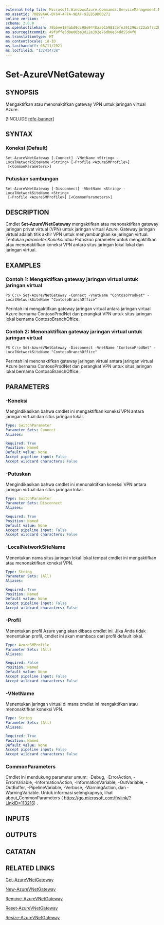 ```yaml
---
external help file: Microsoft.WindowsAzure.Commands.ServiceManagement.Network.dll-Help.xml
ms.assetid: 70899AAC-BF64-4FFA-9DAF-92E859D0B271
online version: ''
schema: 2.0.0
ms.openlocfilehash: 79bbee184abd9dc98e9448aa6159813efe391296a722a5f7c2b5648ee3aa559a
ms.sourcegitcommit: 49f8ffe5d8e08ba3d22e3b2e76db0e54dd55d4f0
ms.translationtype: MT
ms.contentlocale: id-ID
ms.lasthandoff: 08/11/2021
ms.locfileid: "132414738"
---
```

# Set-AzureVNetGateway

## SYNOPSIS
Mengaktifkan atau menonaktifkan gateway VPN untuk jaringan virtual Azure.

[!INCLUDE [rdfe-banner](../../includes/rdfe-banner.md)]

## SYNTAX

### Koneksi (Default)
```
Set-AzureVNetGateway [-Connect] -VNetName <String> -LocalNetworkSiteName <String> [-Profile <AzureSMProfile>]
 [<CommonParameters>]
```

### Putuskan sambungan
```
Set-AzureVNetGateway [-Disconnect] -VNetName <String> -LocalNetworkSiteName <String>
 [-Profile <AzureSMProfile>] [<CommonParameters>]
```

## DESCRIPTION
Cmdlet **Set-AzureVNetGateway** mengaktifkan atau menonaktifkan gateway jaringan privat virtual (VPN) untuk jaringan virtual Azure.
Gateway jaringan virtual adalah titik akhir VPN untuk menyambungkan ke jaringan virtual.
Tentukan *parameter Koneksi* *atau Putuskan* parameter untuk mengaktifkan atau menonaktifkan koneksi VPN antara situs jaringan lokal lokal dan jaringan virtual.

## EXAMPLES

### Contoh 1: Mengaktifkan gateway jaringan virtual untuk jaringan virtual
```
PS C:\> Set-AzureVNetGateway -Connect -VnetName "ContosoProdNet" -LocalNetworkSiteName "ContosoBranchOffice"
```

Perintah ini mengaktifkan gateway jaringan virtual antara jaringan virtual Azure bernama ContosoProdNet dan perangkat VPN untuk situs jaringan lokal bernama ContosoBranchOffice.

### Contoh 2: Menonaktifkan gateway jaringan virtual untuk jaringan virtual
```
PS C:\> Set-AzureVNetGateway -Disconnect -VnetName "ContosoProdNet" -LocalNetworkSiteName "ContosoBranchOffice"
```

Perintah ini menonaktifkan gateway jaringan virtual antara jaringan virtual Azure bernama ContosoProdNet dan perangkat VPN untuk situs jaringan lokal bernama ContosoBranchOffice.

## PARAMETERS

### -Koneksi
Mengindikasikan bahwa cmdlet ini mengaktifkan koneksi VPN antara jaringan virtual dan situs jaringan lokal.

```yaml
Type: SwitchParameter
Parameter Sets: Connect
Aliases: 

Required: True
Position: Named
Default value: None
Accept pipeline input: False
Accept wildcard characters: False
```

### -Putuskan
Mengindikasikan bahwa cmdlet ini menonaktifkan koneksi VPN antara jaringan virtual dan situs jaringan lokal.

```yaml
Type: SwitchParameter
Parameter Sets: Disconnect
Aliases: 

Required: True
Position: Named
Default value: None
Accept pipeline input: False
Accept wildcard characters: False
```

### -LocalNetworkSiteName
Menentukan nama situs jaringan lokal lokal tempat cmdlet ini mengaktifkan atau menonaktifkan koneksi VPN.

```yaml
Type: String
Parameter Sets: (All)
Aliases: 

Required: True
Position: Named
Default value: None
Accept pipeline input: False
Accept wildcard characters: False
```

### -Profil
Menentukan profil Azure yang akan dibaca cmdlet ini. Jika Anda tidak menentukan profil, cmdlet ini akan membaca dari profil default lokal.

```yaml
Type: AzureSMProfile
Parameter Sets: (All)
Aliases: 

Required: False
Position: Named
Default value: None
Accept pipeline input: False
Accept wildcard characters: False
```

### -VNetName
Menentukan jaringan virtual di mana cmdlet ini mengaktifkan atau menonaktifkan koneksi VPN.

```yaml
Type: String
Parameter Sets: (All)
Aliases: 

Required: True
Position: Named
Default value: None
Accept pipeline input: False
Accept wildcard characters: False
```

### CommonParameters
Cmdlet ini mendukung parameter umum: -Debug, -ErrorAction, -ErrorVariable, -InformationAction, -InformationVariable, -OutVariable, -OutBuffer, -PipelineVariable, -Verbose, -WarningAction, dan -WarningVariable. Untuk informasi selengkapnya, lihat about_CommonParameters ( https://go.microsoft.com/fwlink/?LinkID=113216) .

## INPUTS

## OUTPUTS

## CATATAN

## RELATED LINKS

[Get-AzureVNetGateway](./Get-AzureVNetGateway.md)

[New-AzureVNetGateway](./New-AzureVNetGateway.md)

[Remove-AzureVNetGateway](./Remove-AzureVNetGateway.md)

[Reset-AzureVNetGateway](./Reset-AzureVNetGateway.md)

[Resize-AzureVNetGateway](./Resize-AzureVNetGateway.md)


